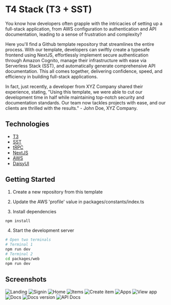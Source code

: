 
# T4 Stack (T3 + SST)

You know how developers often grapple with the intricacies of setting up a full-stack application, from AWS configuration to authentication and API documentation, leading to a sense of frustration and complexity?

Here you'll find a Github template repository that streamlines the entire process. With our template, developers can swiftly create a typesafe frontend using NextJS, effortlessly implement secure authentication through Amazon Cognito, manage their infrastructure with ease via Serverless Stack (SST), and automatically generate comprehensive API documentation. This all comes together, delivering confidence, speed, and efficiency in building full-stack applications.

In fact, just recently, a developer from XYZ Company shared their experience, stating, "Using this template, we were able to cut our development time in half while maintaining top-notch security and documentation standards. Our team now tackles projects with ease, and our clients are thrilled with the results." - John Doe, XYZ Company.

## Technologies

- [T3](https://create.t3.gg)  
- [SST](https://sst.dev)  
- [tRPC](https://trpc.io)  
- [NextJS](https://nextjs.org)  
- [AWS](https://aws.amazon.com)  
- [DaisyUI](https://daisyui.com)  

## Getting Started  

1. Create a new repository from this template  

2. Update the AWS 'profile' value in packages/constants/index.ts

3. Install dependencies 

```sh
npm install

```

4. Start the development server

```sh
# Open two terminals
# Terminal 1
npm run dev
# Terminal 2
cd packages/web
npm run dev
```

## Screenshots

![Landing](./screenshots/landing.png)
![Signin](./screenshots/signin.png)
![Home](./screenshots/home.png)
![Items](./screenshots/items.png)
![Create item](./screenshots/createItem.png)
![Apps](./screenshots/apps.png)
![View app](./screenshots/viewApp.png)
![Docs](./screenshots/docs.png)
![Docs version](./screenshots/docsV0.0.1.png)
![API Docs](./screenshots/apiDocs.png)
